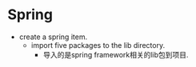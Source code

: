 # Spring

- create a spring item. 
    - import five packages to the lib directory.
        - 导入的是spring framework相关的lib包到项目.
